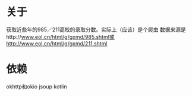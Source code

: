 # 关于
获取近些年的985／211高校的录取分数。实际上（应该）是个爬虫
数据来源是http://www.eol.cn/html/g/gxmd/985.shtml或http://www.eol.cn/html/g/gxmd/211.shtml

# 依赖
okhttp和okio
jsoup
kotlin